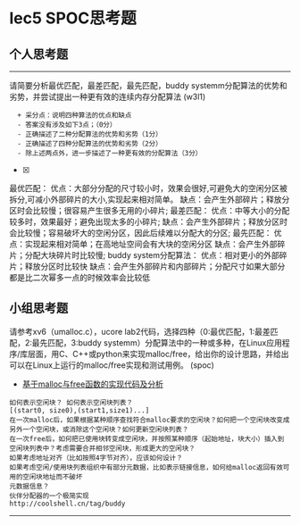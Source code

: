 # lec5 SPOC思考题


## 个人思考题
---

请简要分析最优匹配，最差匹配，最先匹配，buddy systemm分配算法的优势和劣势，并尝试提出一种更有效的连续内存分配算法 (w3l1)
```
  + 采分点：说明四种算法的优点和缺点
  - 答案没有涉及如下3点；（0分）
  - 正确描述了二种分配算法的优势和劣势（1分）
  - 正确描述了四种分配算法的优势和劣势（2分）
  - 除上述两点外，进一步描述了一种更有效的分配算法（3分）
 ```
- [x]  
最优匹配： 优点：大部分分配的尺寸较小时，效果会很好,可避免大的空闲分区被拆分,可减小外部碎片的大小,实现起来相对简单。 缺点：会产生外部碎片；释放分区时会比较慢；很容易产生很多无用的小碎片;
最差匹配： 优点：中等大小的分配较多时，效果最好；避免出现太多的小碎片; 缺点：会产生外部碎片；释放分区时会比较慢；容易破坏大的空闲分区，因此后续难以分配大的分区;
最先匹配： 优点：实现起来相对简单；在高地址空间会有大块的空闲分区 缺点：会产生外部碎片；分配大块碎片时比较慢;
buddy system分配算法： 优点：相对更小的外部碎片；释放分区时比较快 缺点：会产生外部碎片和内部碎片；分配尺寸如果大部分都是比二次幂多一点的时候效率会比较低
>  

## 小组思考题

请参考xv6（umalloc.c），ucore lab2代码，选择四种（0:最优匹配，1:最差匹配，2:最先匹配，3:buddy systemm）分配算法中的一种或多种，在Linux应用程序/库层面，用C、C++或python来实现malloc/free，给出你的设计思路，并给出可以在Linux上运行的malloc/free实现和测试用例。 (spoc)

- [基于malloc与free函数的实现代码及分析](http://www.jb51.net/article/36391.htm)

```
如何表示空闲块？ 如何表示空闲块列表？ 
[(start0, size0),(start1,size1)...]
在一次malloc后，如果根据某种顺序查找符合malloc要求的空闲块？如何把一个空闲块改变成另外一个空闲块，或消除这个空闲块？如何更新空闲块列表？
在一次free后，如何把已使用块转变成空闲块，并按照某种顺序（起始地址，块大小）插入到空闲块列表中？考虑需要合并相邻空闲块，形成更大的空闲块？
如果考虑地址对齐（比如按照4字节对齐），应该如何设计？
如果考虑空闲/使用块列表组织中有部分元数据，比如表示链接信息，如何给malloc返回有效可用的空闲块地址而不破坏
元数据信息？
伙伴分配器的一个极简实现
http://coolshell.cn/tag/buddy
```

--- 
